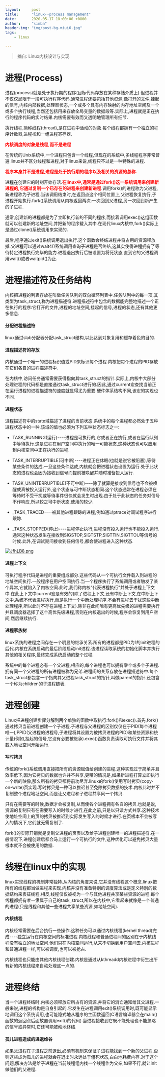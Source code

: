 ```yaml
---
layout:     post
title:      "linux--process management"
date:       2020-05-17 18:00:00 +0800
author:     "simba"
header-img: "img/post-bg-miui6.jpg"
tags:
    - linux

---
```


> 摘自: Linux内核设计与实现


#	进程(Process)

进程(process)就是处于执行期的程序(目标代码存放在某种存储介质上).但进程并不仅仅局限于一段可执行程序代码.通常进程还要包括其他资源,像打开的文件,挂起的信号,内核内部数据,处理器状态,一个或多个具有内存映射的内存地址空间及一个或多个执行线程,当然还包括用来存放全局变量的数据段等.实际上,进程就是正在执行的程序代码的实时结果.内核需要有效而又透明地管理所有细节.

执行线程,简称线程(thread),是在进程中活动的对象.每个线程都拥有一个独立的程序计数器,进程栈和一组进程寄存器.

**<font color="red">内核调度的对象是线程,而不是进程</font>**

在传统的Unix系统中,一个进程只包含一个线程,但现在的系统中,多线程程序非常普遍.linux并不区分线程和进程,对于linux来说,线程只不过是一种特殊的进程.

**<font color="red">程序本身并不是进程,进程是处于执行期的程序以及相关的资源的总称.</font>**

进程在创建它的时刻开始存活.**<font color="red">在linux中,通常是通过fork()这一系统调用来创建新进程的,它通过复制一个已存在的进程来创建新进程</font>**.调用fork()的进程称为父进程,新进程称为子进程.当该调用结束时,在返回点这个相同位置上,父进程恢复执行,子进程开始执行.fork()系统调用从内核返回两次:一次回到父进程,另一次回到新产生的子进程.

通常,创建新的进程都是为了立即执行新的不同的程序,而接着调用exec()这组函数就可以创建新的地址空间,并把新的程序载入其中.在现代linux内核中,fork()实际上是通过clone()系统调用来实现的.

最后,程序通过exit()系统调用退出执行.这个函数会终结进程并将占用的资源释放掉.父进程可以通过wait4()系统调用查询子进程是否终结,这其实使得进程拥有了等待特定进程执行完毕的能力.进程退出执行后被设置为将死状态,直到它的父进程调用wait()或者waitpid()为止.



#	进程描述符及任务结构

内核把进程的列表存放在叫做任务队列的双向循环列表中.任务队列中的每一项,其类型为task_struct,称为进程描述符.进程描述符中包含的数据能完整地描述一个正在执行的程序:它打开的文件,进程的地址空间,挂起的信号,进程的状态,还有其他更多信息.


####	分配进程描述符

linux通过slab分配器分配task_struct结构,以此达到对象复用和缓存着色的目的.


####	进程描述符的存放

内核通过一个唯一的进程标识值或PID来标识每个进程.内核把每个进程的PID存放在它们各自的进程描述符中.

在内核中,访问任务通常需要获得指向其task_struct的指针.实际上,内核中大部分处理进程的代码都是直接通过task_struct进行的.因此,通过current宏查找当前正在运行进程的进程描述符的速度就显得尤为重要.硬件体系结构不同,该宏的实现也不同.


####	进程状态

进程描述符中的state域描述了进程的当前状态.系统中的每个进程都必然处于五种进程状态中的一种,该域的值也必须为下列五种状态标志之一:

*	TASK_RUNNING(运行)----进程是可执行的,它或者正在执行,或者在运行队列中等待执行.这是进程在用户空间中执行的唯一可能状态,这种状态也可以应用到内核空间中正在执行的进程.

*	TASK_INTERRUPTIBLE(可中断)----进程正在休眠(也就是说它被阻塞),等待某些条件的达成.一旦这些条件达成,内核就会把进程状态设置为运行.处于此状态的进程也会因为接收到信号而提前被唤醒并随时准备投入运行.

*	TASK_UNINTERRUPTIBLE(不可中断)----除了就算是接收到信号也不会被唤醒或真被投入运行外,这个状态与可中断状态相同.这个状态通常在进程必须在等待时不受干扰或等待事件很快就会发生时出现.由于处于此状态的任务对信号不作响应,所以较之可中断状态,使用的较少.

*	_TASK_TRACED----被其他进程跟踪的进程,例如通过ptrace对调试程序进行跟踪.

*	_TASK_STOPPED(停止)----进程停止执行,进程没有投入运行也不能投入运行.通常这种状态发生在接收到SIGSTOP,SIGTSTP,SIGTTIN,SIGTTOU等信号的时候.此外,在调试期间接收到任何信号,都会使进程进入这种状态.

[![JfhLB8.png](https://s1.ax1x.com/2020/04/27/JfhLB8.png)](https://imgchr.com/i/JfhLB8)


####	进程上下文

可执行程序代码是进程的重要组成部分.这些代码从一个可执行文件载入到进程的地址空间执行.一般程序在用户空间执行.当一个程序执行了系统调用或者触发了某个异常,它就陷入了内核空间.此时,我们称内核"代表进程执行"并处于进程上下文中.在此上下文中current宏是有效的(除了进程上下文,还有中断上下文,在中断上下文中,系统不代表进程执行,而是执行一个中断处理程序.不会有进程去干扰这些中断处理程序,所以此时不存在进程上下文).除非在此间隙有更高优先级的进程需要执行并且调度器选择了这个高优先级进程,否则在内核退出的时候,程序会恢复到用户空间,然后继续执行.


####	进程家族树

linux系统的进程之间存在一个明显的继承关系.所有的进程都是PID为1的init进程的后代.内核在系统启动的最后阶段启动init进程.该进程读取系统的初始化脚本并执行其他的相关程序,最终完成系统启动的整个过程.

系统中的每个进程必有一个父进程,相应的,每个进程也可以拥有零个或多个子进程.拥有同一个父进程的所有进程被称为兄弟.进程间的关系存放在进程描述符中.每个task_struct都包含一个指向其父进程task_struct的指针,叫做parent的指针.还包含一个称为children的子进程链表.



#	进程创建

Linux把进程创建步骤分解到两个单独的函数中取执行:fork()和exec().首先,fork()通过拷贝当前进程创建一个子进程.子进程与父进程的区别仅仅在于PID(每个进程唯一),PPID(父进程的进程号,子进程将其设置为被拷贝进程的PID)和某些资源和统计量(例如,挂起的信号,它没有必要被继承).exec()函数负责读取可执行文件并将其载入地址空间开始运行.


####	写时拷贝

传统的fork()系统调用直接把所有的资源赋值给创建的进程.这种实现过于简单并且效率低下,因为它拷贝的数据也许并不共享,更糟的情况是,如果新进程打算立即执行一个新的映像,那么所有的拷贝都将前功尽弃.linux的fork()使用写时拷贝(copy-on-write)页实现.写时拷贝是一种可以推迟甚至免除拷贝数据的技术.内核此时并不复制整个进程地址空间,而是让父进程和子进程共享同一个拷贝.

只有在需要写的时候,数据才会被复制,从而使各个进程拥有各自的拷贝.也就是说,资源的复制只有在需要写入的时候才进行,在此之前,只是以只读方式共享.这种技术使地址空间上的页的拷贝被推迟到实际发生写入的时候才进行.在页根本不会被写入的情况下,它们就无需复制了.

fork()的实际开销就是复制父进程的页表以及给子进程创建唯一的进程描述符.在一般情况下,进程创建后都会马上运行一个可执行的文件,这种优化可以避免拷贝大量根本就不会被使用的数据.



#	线程在linux中的实现

linux实现线程的机制非常独特.从内核的角度来说,它并没有线程这个概念.linux把所有的线程都当做进程来实现.内核并没有准备特别的调度算法或是定义特别的数据结构来表征线程.相反,线程仅仅被视为一个与其他进程共享某些资源的进程.每个线程都拥有唯一隶属于自己的task_struct,所以在内核中,它看起来就像是一个普通的进程(只是线程和其他一些进程共享某些资源,如地址空间).



####	内核线程

内核经常需要在后台执行一些操作.这种任务可以通过内核线程(kernel thread)完成----独立运行在内核空间的标准进程.内核线程和普通进程间的区别在于内核线程没有独立的地址空间.他们只在内核空间运行,从来不切换到用户空间去.内核进程和普通进程一样,可以被调度,也可以被抢占.

内核线程也只能由其他内核线程创建.内核是通过从kthreadd内核进程中衍生出所有新的内核线程来自动处理这一点的.



#	进程终结

当一个进程终结时,内核必须释放它所占有的资源,并将它的消亡通知给其父进程.一般来说,进程的析构是自身引起的.它发生在进程调用exit()系统调用时,既可能显示地调用这个系统调用,也可能隐式地从程序的主函数返回(C语言编译器会在main()函数的返回点后面放置调用exit()的代码).当进程接收到它既不能处理也不能忽略的信号或异常时,它还可能被动地终结.


####	孤儿进程造成的进退维谷

如果父进程在子进程之前退出,必须有机制来保证子进程能找到一个新的父进程,否则这些成为孤儿的进程就会在退出时永远处于僵死状态,白白地耗费内存.对于这个问题,解决方法是给子进程在当前线程组内找一个线程作为父亲,如果不行,就让init做他们的父进程.